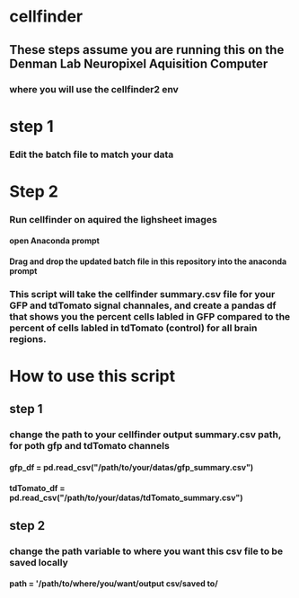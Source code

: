# cellfinder
## These steps assume you are running this on the Denman Lab Neuropixel Aquisition Computer
### where you will use the cellfinder2 env

# step 1
### Edit the batch file to match your data

# Step 2
### Run cellfinder on aquired the lighsheet images 
#### open Anaconda prompt
#### Drag and drop the updated batch file in this repository into the anaconda prompt


### This script will take the cellfinder summary.csv file for your GFP and tdTomato signal channales, and create a pandas df that shows you the percent cells labled in GFP compared to the percent of cells labled in tdTomato (control) for all brain regions.

# How to use this script 
## step 1
### change the path to your cellfinder output summary.csv path, for poth gfp and tdTomato channels 
#### gfp_df = pd.read_csv("/path/to/your/datas/gfp_summary.csv")
#### tdTomato_df = pd.read_csv("/path/to/your/datas/tdTomato_summary.csv")

## step 2
### change the path variable to where you want this csv file to be saved locally 
#### path = '/path/to/where/you/want/output csv/saved to/
